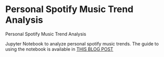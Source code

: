 # Personal Spotify Music Trend Analysis
Personal Spotify Music Trend Analysis

Jupyter Notebook to analyze personal spotify music trends. The guide to using the notebook is available in [THIS BLOG POST](https://www.ivaylopavlov.com/personal-spotify-music-trend-analysis/)
